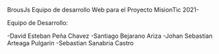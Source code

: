 BrousJs
Equipo de desarrollo Web para el Proyecto MisionTic 2021-

Equipo de Desarrollo:

-David Esteban Peña Chavez
-Santiago Bejarano Ariza
-Johan Sebastian Arteaga Pulgarin
-Sebastian Sanabria Castro

